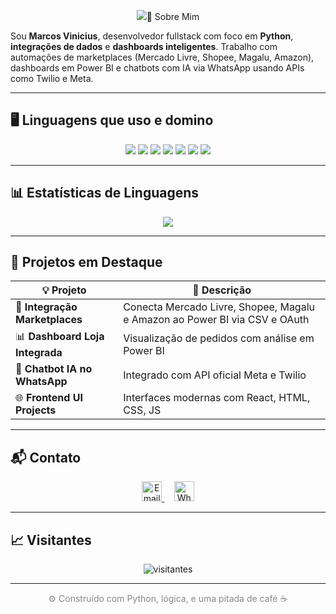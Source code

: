 <p align="center">
  <img src="https://capsule-render.vercel.app/api?type=waving&color=0:ff7f50,100:ff4500&height=220&section=header&text=Marcos%20Vinicius%20🚀&fontSize=42&fontColor=ffffff&animation=fadeIn&desc=Solu%C3%A7%C3%B5es%20Inteligentes%20em%20Python%20%7C%20Integra%C3%A7%C3%B5es%2

## 🧠 Sobre Mim

Sou **Marcos Vinicius**, desenvolvedor fullstack com foco em **Python**, **integrações de dados** e **dashboards inteligentes**. Trabalho com automações de marketplaces (Mercado Livre, Shopee, Magalu, Amazon), dashboards em Power BI e chatbots com IA via WhatsApp usando APIs como Twilio e Meta.

---

## 🖥️ Linguagens que uso e domino

<div align="center">
  <a href="#"><img src="https://img.shields.io/badge/Python-3776AB?style=for-the-badge&logo=python&logoColor=white"/></a>
  <a href="#"><img src="https://img.shields.io/badge/JavaScript-F7DF1E?style=for-the-badge&logo=javascript&logoColor=black"/></a>
  <a href="#"><img src="https://img.shields.io/badge/Node.js-339933?style=for-the-badge&logo=node.js&logoColor=white"/></a>
  <a href="#"><img src="https://img.shields.io/badge/React-20232A?style=for-the-badge&logo=react&logoColor=61DAFB"/></a>
  <a href="#"><img src="https://img.shields.io/badge/Power%20BI-F2C811?style=for-the-badge&logo=powerbi&logoColor=black"/></a>
  <a href="#"><img src="https://img.shields.io/badge/HTML5-E34F26?style=for-the-badge&logo=html5&logoColor=white"/></a>
  <a href="#"><img src="https://img.shields.io/badge/CSS3-1572B6?style=for-the-badge&logo=css3&logoColor=white"/></a>
</div>

---

## 📊 Estatísticas de Linguagens

<p align="center">
  <img src="https://github-readme-stats.vercel.app/api/top-langs/?username=marcozmr&layout=compact&langs_count=8&theme=graywhite" />
</p>

---

## 🚀 Projetos em Destaque

| 💡 Projeto | 🔎 Descrição |
|-----------|-------------|
| 🔗 **Integração Marketplaces** | Conecta Mercado Livre, Shopee, Magalu e Amazon ao Power BI via CSV e OAuth |
| 📊 **Dashboard Loja Integrada** | Visualização de pedidos com análise em Power BI |
| 🤖 **Chatbot IA no WhatsApp** | Integrado com API oficial Meta e Twilio |
| 🌐 **Frontend UI Projects** | Interfaces modernas com React, HTML, CSS, JS |

---

## 📬 Contato

<p align="center">
  <a href="mailto:mr.vinicius@icloud.com">
    <img src="https://img.icons8.com/ios-filled/50/ffffff/apple-mail.png" width="32" alt="Email"/>
  </a>
  &nbsp;&nbsp;&nbsp;
  <a href="https://wa.me/5516982319218">
    <img src="https://img.icons8.com/ios-filled/50/25D366/whatsapp.png" width="32" alt="WhatsApp"/>
  </a>
</p>

---

## 📈 Visitantes

<p align="center">
  <img src="https://komarev.com/ghpvc/?username=marcozmr&style=flat-square&color=gray" alt="visitantes"/>
</p>

---

<p align="center" style="color:#888;">
  ⚙️ Construído com Python, lógica, e uma pitada de café ☕
</p>
